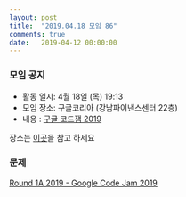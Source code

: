 ```yaml
---
layout: post
title:  "2019.04.18 모임 86"
comments: true
date:   2019-04-12 00:00:00
---
```


### 모임 공지

- 활동 일시: 4월 18일 (목) 19:13
- 모임 장소: 구글코리아 (강남파이낸스센터 22층)
- 내용 : [구글 코드잼 2019](https://codingcompetitions.withgoogle.com/codejam/)

장소는 [이곳](https://place.map.daum.net/11584927)을 참고 하세요

### 문제

[Round 1A 2019 - Google Code Jam 2019](https://codingcompetitions.withgoogle.com/codejam/round/0000000000051635)


